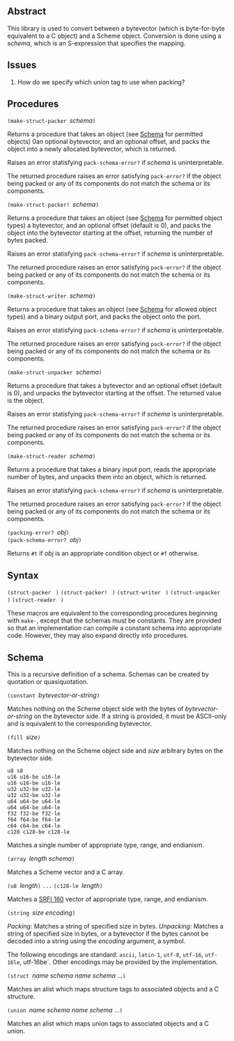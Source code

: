 ## Abstract

This library is used to convert between a bytevector (which is byte-for-byte
equivalent to a C object) and a Scheme object.  Conversion is done using a
*schema*, which is an S-expression that specifies the mapping.

## Issues

 1. How do we specify which union tag to use when packing?
    

## Procedures

`(make-struct-packer `*schema*`)`

Returns a procedure that takes an object
(see [Schema](#Schema) for permitted objects)
0an optional bytevector, and an optional offset,
and packs the object into a newly allocated bytevector,
which is returned.

Raises an error statisfying `pack-schema-error?`
if *schema* is uninterpretable.

The returned procedure
raises an error satisfying `pack-error?`
if the object being packed
or any of its components
do not match the schema or its components.

`(make-struct-packer! `*schema*`)`

Returns a procedure that takes an object
(see [Schema](#Schema) for permitted object types)
a bytevector, and an optional offset (default is 0),
and packs the object into the bytevector
starting at the offset, returning the number of bytes packed.

Raises an error statisfying `pack-schema-error?`
if *schema* is uninterpretable.

The returned procedure
raises an error satisfying `pack-error?`
if the object being packed
or any of its components
do not match the schema or its components.

`(make-struct-writer `*schema*`)`

Returns a procedure that takes an object
(see [Schema](#Schema) for allowed object types)
and a binary output port,
and packs the object onto the port.

Raises an error statisfying `pack-schema-error?`
if *schema* is uninterpretable.

The returned procedure
raises an error satisfying `pack-error?`
if the object being packed
or any of its components
do not match the schema or its components.

`(make-struct-unpacker `*schema*`)`

Returns a procedure that takes a bytevector
and an optional offset (default is 0),
and unpacks the bytevector
starting at the offset.
The returned value is the object.

Raises an error statisfying `pack-schema-error?`
if *schema* is uninterpretable.

The returned procedure
raises an error satisfying `pack-error?`
if the object being packed
or any of its components
do not match the schema or its components.

`(make-struct-reader `*schema*`)`

Returns a procedure that takes a binary input port,
reads the appropriate number of bytes,
and unpacks them into an object, which is returned.

Raises an error statisfying `pack-schema-error?`
if *schema* is uninterpretable.

The returned procedure
raises an error satisfying `pack-error?`
if the object being packed
or any of its components
do not match the schema or its components.

`(packing-error? `*obj*`)`  
`(pack-schema-error? `*obj*`)`

Returns `#t` if *obj* is an appropriate condition object
or `#f` otherwise.

## Syntax

`(struct-packer ` <schema>`)`
`(struct-packer! ` <schema>`)`
`(struct-writer ` <schema>`)`
`(struct-unpacker ` <schema>`)`
`(struct-reader ` <schema>`)`

These macros are equivalent to the corresponding procedures
beginning with `make-`, except that the schemas must be constants.
They are provided so that
an implementation can compile a constant schema into appropriate code.
However, they may also expand directly into procedures. 

## Schema

This is a recursive definition of a schema.
Schemas can be created by quotation or quasiquotation.

`(constant `*bytevector-or-string*`)`

Matches nothing on the Scheme object side
with the bytes of *bytevector-or-string* on the bytevector side.
If a string is provided, it must be ASCII-only
and is equivalent to the corresponding bytevector.

`(fill `*size*`)`

Matches nothing on the Scheme object side
and *size* arbitrary bytes on the bytevector side.

```
u8 s8
u16 u16-be u16-le
u16 u16-be u16-le
u32 u32-be u32-le
u32 u32-be u32-le
u64 u64-be u64-le
u64 u64-be u64-le
f32 f32-be f32-le
f64 f64-be f64-le
c64 c64-be c64-le
c128 c128-be c128-le
```

Matches a single number of appropriate type, range, and endianism.

`(array `*length schema*`)`

Matches a Scheme vector and a C array.

`(u8 `*length*`)`
`...`
`(c128-le `*length*`)`

Matches a [SRFI 160](http://srfi.schemers.org/srfi-160/srfi-160.html)
vector of appropriate type, range, and endianism.

`(string `*size encoding*`)`

*Packing*: Matches a string of specified size in bytes.
*Unpacking*: Matches a string of specified size in bytes,
or a bytevector if the bytes cannot be decoded into a string
using the *encoding* argument, a symbol.

The following encodings are standard:
`ascii`, `latin-1`, `utf-8`, `utf-16`, `utf-16le`, utf-16be`.
Other encodings may be provided by the implementation.

`(struct `*name schema name schema* ...`)`

Matches an alist which maps structure tags to associated objects
and a C structure.

`(union `*name schema name schema* ...`)`

Matches an alist which maps union tags to associated objects
and a C union.



